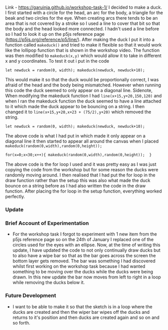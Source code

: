 Link - https://garuinja.github.io/workshop-task-1/
I decided to make a duck. I first started with a circle for the head, an arc for the body, a triangle for the beak and two circles for the eye. When creating arcs there tends to be an area that is not covered by a stroke so I used a line to cover that bit so that the body and the head looked more connected. I hadn't used a line before so I had to look it up on the p5js reference page (https://p5js.org/reference/p5/line/). After making the duck I put it into a function called `makeduck()` and tried to make it flexible so that it would work like the lollipop function that is shown in the workshop video. The function was then modified to `makeduck(x,y)` which would allow it to take in different x and y coordinates. To test it out i put in the code 

 `let newduck = random(0, width);
 makeduck(newduck, newduck+10);`

This would make it so that the duck would be proportionally correct, I was afraid of the head and the body being mismatched. However when running this code the duck seemed to only appear on a diagonal line. Sidenote, When modifying the makeduck function I had `line(x+15,y+20,150,120)` and when I ran the makeduck function the duck seemed to have a line attached to it which made the duck appear to be bouncing on a string. I then changed it to `line(x+15,y+20,x+23 + (75/2),y+20)` which removed the string. 

`let newduck = random(0, width);
makeduck(newduck, newduck+10);`

The above code is what I had put in which made it only appear on a diagonal line it then started to appear all around the canvas when I placed `makeduck(random(0,width),random(0,height));`

  `for(x=0;x<30;x++){
    makeduck(random(0,width),random(0,height)); 
  }`

The above code is the for loop I used and it was pretty easy as I was just copying the code from the workshop but for some reason the ducks were randomly moving around. I then realised that I had put the for loop in the draw function rather than the setup this was also what made the duck bounce on a string before as I had also written the code in the draw function. After placing the for loop in the setup function, everything worked perfectly.

### Update
### Brief Account of Experimentation
- For the workshop task I forgot to experiment with 1 new item from the p5js reference page so on the 24th of January I replaced one of the circles used for the eyes with an ellipse. Now, at the time of writing this update, I have updated the code to not only continually draw ducks but to also have a wipe bar so that as the bar goes across the screen the bottom layer gets removed. The bar was something I had discovered whilst first working on the workshop task because I had wanted something to be moving over the ducks while the ducks were being drawn. In this new update the bar now moves from left to right in a loop while removing the ducks below it.

### Future Development
- I want to be able to make it so that the sketch is in a loop where the ducks are created and then the wiper bar wipes off the ducks and returns to it's position and then ducks are created again and so on and so forth.
